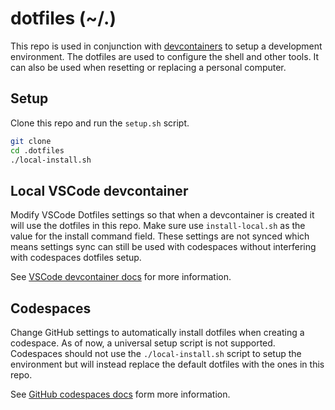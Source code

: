 # dotfiles (~/.)

This repo is used in conjunction with [devcontainers](https://www.github.com/devcontainers) to setup a development environment. The dotfiles are used to configure the shell and other tools. It can also be used when resetting or replacing a personal computer.

## Setup

Clone this repo and run the `setup.sh` script.

```bash
git clone
cd .dotfiles
./local-install.sh
```

## Local VSCode devcontainer

Modify VSCode Dotfiles settings so that when a devcontainer is created it will use the dotfiles in this repo. Make sure use `install-local.sh` as the value for the install command field. These settings are not synced which means settings sync can still be used with codespaces without interfering with codespaces dotfiles setup.

See [VSCode devcontainer docs](https://code.visualstudio.com/docs/devcontainers/containers#_personalizing-with-dotfile-repositories) for more information.

## Codespaces

Change GitHub settings to automatically install dotfiles when creating a codespace. As of now, a universal setup script is not supported. Codespaces should not use the `./local-install.sh` script to setup the environment but will instead replace the default dotfiles with the ones in this repo.

See [GitHub codespaces docs](https://docs.github.com/en/codespaces/setting-your-user-preferences/personalizing-github-codespaces-for-your-account#dotfiles) form more information.
